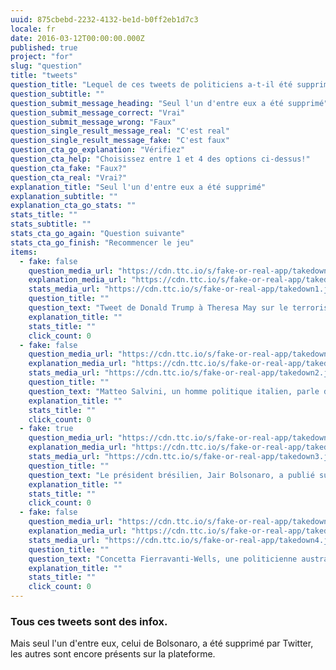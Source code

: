 ```yaml
---
uuid: 875cbebd-2232-4132-be1d-b0ff2eb1d7c3
locale: fr
date: 2016-03-12T00:00:00.000Z
published: true
project: "for"
slug: "question"
title: "tweets"
question_title: "Lequel de ces tweets de politiciens a-t-il été supprimé de Twitter?"
question_subtitle: ""
question_submit_message_heading: "Seul l'un d'entre eux a été supprimé"
question_submit_message_correct: "Vrai"
question_submit_message_wrong: "Faux"
question_single_result_message_real: "C'est real"
question_single_result_message_fake: "C'est faux"
question_cta_go_explanation: "Vérifiez"
question_cta_help: "Choisissez entre 1 et 4 des options ci-dessus!"
question_cta_fake: "Faux?"
question_cta_real: "Vrai?"
explanation_title: "Seul l'un d'entre eux a été supprimé"
explanation_subtitle: ""
explanation_cta_go_stats: ""
stats_title: ""
stats_subtitle: ""
stats_cta_go_again: "Question suivante"
stats_cta_go_finish: "Recommencer le jeu"
items:
  - fake: false
    question_media_url: "https://cdn.ttc.io/s/fake-or-real-app/takedown1.jpg"
    explanation_media_url: "https://cdn.ttc.io/s/fake-or-real-app/takedown1.jpg"
    stats_media_url: "https://cdn.ttc.io/s/fake-or-real-app/takedown1.jpg"
    question_title: ""
    question_text: "Tweet de Donald Trump à Theresa May sur le terrorisme islamique"
    explanation_title: ""
    stats_title: ""
    click_count: 0
  - fake: false
    question_media_url: "https://cdn.ttc.io/s/fake-or-real-app/takedown2.jpg"
    explanation_media_url: "https://cdn.ttc.io/s/fake-or-real-app/takedown2.jpg"
    stats_media_url: "https://cdn.ttc.io/s/fake-or-real-app/takedown2.jpg"
    question_title: ""
    question_text: "Matteo Salvini, un homme politique italien, parle des mythes du Coronavirus"
    explanation_title: ""
    stats_title: ""
    click_count: 0
  - fake: true
    question_media_url: "https://cdn.ttc.io/s/fake-or-real-app/takedown3.jpg"
    explanation_media_url: "https://cdn.ttc.io/s/fake-or-real-app/takedown3.jpg"
    stats_media_url: "https://cdn.ttc.io/s/fake-or-real-app/takedown3.jpg"
    question_title: ""
    question_text: "Le président brésilien, Jair Bolsonaro, a publié sur Twitter une vidéo montrant des usines ouvertes malgré la crise sanitaire du Coronavirus, indiquant qu'une telle situation pouvait être dangereuse"
    explanation_title: ""
    stats_title: ""
    click_count: 0
  - fake: false
    question_media_url: "https://cdn.ttc.io/s/fake-or-real-app/takedown4.jpg"
    explanation_media_url: "https://cdn.ttc.io/s/fake-or-real-app/takedown4.jpg"
    stats_media_url: "https://cdn.ttc.io/s/fake-or-real-app/takedown4.jpg"
    question_title: ""
    question_text: "Concetta Fierravanti-Wells, une politicienne australienne affirme que les feux de brousse ont été déclenchés par des pyromanes"
    explanation_title: ""
    stats_title: ""
    click_count: 0
---
```

### Tous ces tweets sont des infox. 

Mais seul l'un d'entre eux, celui de Bolsonaro, a été supprimé par Twitter, les autres sont encore présents sur la plateforme.

